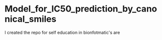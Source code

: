 # Model_for_IC50_prediction_by_canonical_smiles

I created the repo for self education in bionfotmatic's are
